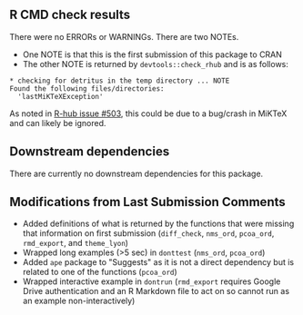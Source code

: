 ## R CMD check results
There were no ERRORs or WARNINGs. There are two NOTEs.

- One NOTE is that this is the first submission of this package to CRAN
- The other NOTE is returned by `devtools::check_rhub` and is as follows: 

```
* checking for detritus in the temp directory ... NOTE
Found the following files/directories:
  'lastMiKTeXException'
```
As noted in [R-hub issue #503](https://github.com/r-hub/rhub/issues/503), this could be due to a bug/crash in MiKTeX and can likely be ignored.

## Downstream dependencies
There are currently no downstream dependencies for this package.

## Modifications from Last Submission Comments

- Added definitions of what is returned by the functions that were missing that information on first submission (`diff_check`, `nms_ord`, `pcoa_ord`, `rmd_export`, and `theme_lyon`)
- Wrapped long examples (>5 sec) in `donttest` (`nms_ord`, `pcoa_ord`)
- Added `ape` package to "Suggests" as it is not a direct dependency but is related to one of the functions (`pcoa_ord`)
- Wrapped interactive example in `dontrun` (`rmd_export` requires Google Drive authentication and an R Markdown file to act on so cannot run as an example non-interactively)
